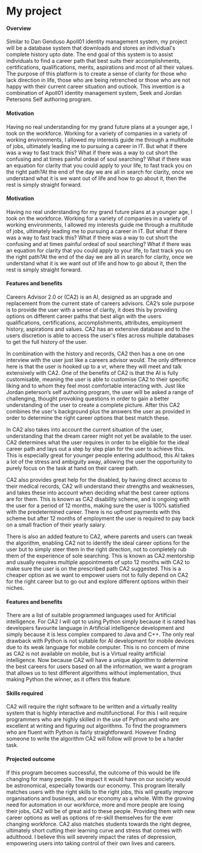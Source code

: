 <html>
  <H1>My project</H1>

<html>
  <H4>Overview </H4>
  
Similar to Dan Genduso Apoll01 identity management system, my project will be a database system that downloads and stores an individual's complete history upto date. The end goal of this system is to assist individuals to find a career path that best suits their accomplishments, certifications, qualifications, merits, aspirations and most of all their values. The purpose of this platform is to create a sense of clarity for those who lack direction in life, those who are being retrenched or those who are not happy with their current career situation and outlook. This invention is a combination of Apoll01 identity management system, Seek and Jordan Petersons Self authoring program.


<html>
  <H4>Motivation</H4>

Having no real understanding for my grand future plans at a younger age, I took on the workforce. Working for a variety of companies in a variety of working environments, I allowed my interests guide me through a multitude of jobs, ultimately leading me to pursuing a career in IT. But what if there was a way to fast track this? What if there was a way to cut short the confusing and at times painful ordeal of soul searching? What if there was an equation for clarity that you could apply to your life, to fast track you on the right path?At the end of the day we are all in search for clarity, once we understand what it is we want out of life and how to go about it, then the rest is simply straight forward.


 <html>
  <H4>Motivation</H4>

Having no real understanding for my grand future plans at a younger age, I took on the workforce. Working for a variety of companies in a variety of working environments, I allowed my interests guide me through a multitude of jobs, ultimately leading me to pursuing a career in IT. But what if there was a way to fast track this? What if there was a way to cut short the confusing and at times painful ordeal of soul searching? What if there was an equation for clarity that you could apply to your life, to fast track you on the right path?At the end of the day we are all in search for clarity, once we understand what it is we want out of life and how to go about it, then the rest is simply straight forward.


<html>
  <H4>Features and benefits</H4>

Careers Advisor 2.0 or (CA2) is an AI, designed as an upgrade and replacement from the current state of careers advisors. CA2’s sole purpose is to provide the user with a sense of clarity, it does this by providing options on different career paths that best align with the users qualifications, certifications, accomplishments, attributes, employment history, aspirations and values. CA2 has an extensive database and to the users discretion is able to access the user's files across multiple databases to get the full history of the user.<br />

In combination with the history and records, CA2 then has a one on one interview with the user just like a careers advisor would. The only difference here is that the user is hooked up to a vr, where they will meet and talk extensively with CA2. One of the benefits of CA2 is that the AI is fully customisable, meaning the user is able to customise CA2 to their specific liking and to whom they feel most comfortable interacting with. Just like Jordan peterson’s self authoring program, the user will be asked a range of challenging, thought provoking questions in order to gain a better understanding of the user to create a complete picture. After this CA2 combines the user's background plus the answers the user as provided in order to determine the right career options that best match these.<br /> 

In CA2 also takes into account the current situation of the user, understanding that the dream career might not yet be available to the user. CA2 determines what the user requires in order to be eligible for the ideal career path and lays out a step by step plan for the user to achieve this. This is especially great for younger people entering adulthood, this AI takes a lot of the stress and ambiguity away, allowing the user the opportunity to purely focus on the task at hand on their career path.<br />

CA2 also provides great help for the disabled, by having direct access to their medical records, CA2 will understand their strengths and weaknesses, and takes these into account when deciding what the best career options are for them. This is known as CA2 disability scheme, and is ongoing with the user for a period of 12 months, making sure the user is 100% satisfied with the predetermined career. There is no upfront payments with this scheme but after 12 months of employment the user is required to pay back on a small fraction of their yearly salary.<br />  

There is also an added feature to CA2, where parents and users can tweak the algorithm, enabling CA2 not to identify the ideal career options for the user but to simply steer them in the right direction, not to completely rub them of the experience of sole searching. This is known as CA2 mentorship and usually requires multiple appointments of upto 12 months with CA2 to make sure the user is on the prescribed path CA2 suggested. This is a cheaper option as we want to empower users not to fully depend on CA2 for the right career but to go out and explore different options within their niches.


<html>
  <H4>Features and benefits</H4>
  
There are a list of suitable programmed languages used for Artificial intelligence. For CA2 I will opt to using Python simply because it is rated has developers favourite language in Artificial intelligence development and simply because it is less complex compared to Java and C++. The only real drawback with Python is not suitable for AI development for mobile devices due to its weak language for mobile computer. This is no concern of mine as CA2 is not available on mobile, but is a Virtual reality artificial intelligence. Now because CA2 will have a unique algorithm to determine the best careers for users based on all the information, we want a program that allows us to test different algorithms without implementation, thus making Python the winner, as it offers this feature. 


<html>
  <H4>Skills required</H4>

CA2 will require the right software to be written and a virtually reality system that is highly interactive and multifunctional. For this I will require programmers who are highly skilled in the use of Python and who are excellent at writing and figuring out algorithms. To find the programmers who are fluent with Python is fairly straightforward. However finding someone to write the algorithm CA2 will follow will prove to be a harder task.


<html>
  <H4>Projected outcome</H4>

If this program becomes successful, the outcome of this would be life changing for many people. The impact it would have on our society would be astronomical, especially towards our economy. This program literally matches users with the right skills to the right jobs, this will greatly improve organisations and business, and our economy as a whole. With the growing need for automation in our workforce, more and more people are losing their jobs, CA2 will be of great aid to these people. Providing them with new career options as well as options of re-skill themselves for the ever changing workforce. CA2 also matches students towards the right degree, ultimately short cutting their learning curve and stress that comes with adulthood. I believe this will severely impact the rates of depression, empowering users into taking control of their own lives and careers. 
